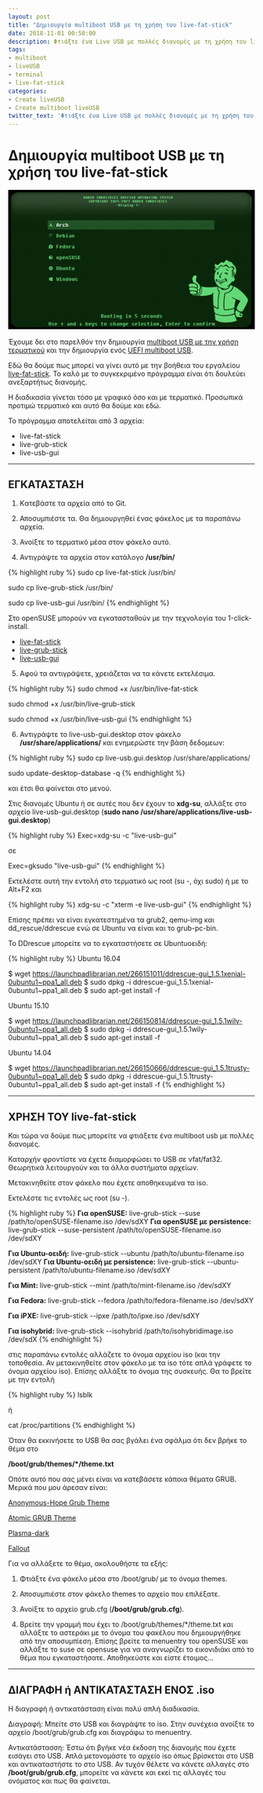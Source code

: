 ```yaml
---
layout: post
title: "Δημιουργία multiboot USB με τη χρήση του live-fat-stick"
date: 2018-11-01 00:50:00
description: Φτιάξτε ένα Live USB με πολλές διανομές με τη χρήση του live-fat-stick στο τερματικό
tags:
- multiboot
- liveUSB
- terminal
- live-fat-stick
categories:
- Create liveUSB
- Create multiboot liveUSB
twitter_text: 'Φτιάξτε ένα Live USB με πολλές διανομές με τη χρήση του live-fat-stick στο τερματικό'
---
```


# Δημιουργία multiboot USB με τη χρήση του live-fat-stick

![USB grub](/post_images/live-fat-stick/fallout.gif)

Έχουμε δει στο παρελθόν την δημιουργία [multiboot USB με την χρήση τερματικού](/how-to-create-a-multiboot-usb/ "multiboot USB με την χρήση τερματικού") και την δημιουργία ενός [UEFI multiboot USB](https://eiosifidis.blogspot.com/2017/10/multiboot-usb-gpt.html "UEFI multiboot USB").

Εδώ θα δούμε πως μπορεί να γίνει αυτό με την βοήθεια του εργαλείου [live-fat-stick](https://github.com/cyberorg/live-fat-stick). Το καλό με το συγκεκριμένο πρόγραμμα είναι ότι δουλεύει ανεξαρτήτως διανομής.

Η διαδικασία γίνεται τόσο με γραφικό όσο και με τερματικό. Προσωπικά προτιμώ τερματικό και αυτό θα δούμε και εδώ.

Το πρόγραμμα αποτελείται από 3 αρχεία:

* live-fat-stick
* live-grub-stick
* live-usb-gui

<hr>

## ΕΓΚΑΤΑΣΤΑΣΗ

1. Kατεβάστε τα αρχεία από το Git.

2. Αποσυμπιέστε τα. Θα δημιουργηθεί ένας φάκελος με τα παραπάνω αρχεία.

3. Ανοίξτε το τερματικό μέσα στον φάκελο αυτό.

4. Αντιγράψτε τα αρχεία στον κατάλογο **/usr/bin/** 

{% highlight ruby %}
sudo cp live-fat-stick /usr/bin/

sudo cp live-grub-stick /usr/bin/

sudo cp live-usb-gui /usr/bin/
{% endhighlight %}

Στο openSUSE μπορούν να εγκατασταθούν με την τεχνολογία του 1-click-install.

* [live-fat-stick](http://software.opensuse.org/package/live-fat-stick "live-fat-stick")
* [live-grub-stick](http://software.opensuse.org/package/live-grub-stick "live-grub-stick")
* [live-usb-gui](http://software.opensuse.org/package/live-usb-gui "live-usb-gui")

5. Αφού τα αντιγράψετε, χρειάζεται να τα κάνετε εκτελέσιμα.

{% highlight ruby %}
sudo chmod +x /usr/bin/live-fat-stick

sudo chmod +x /usr/bin/live-grub-stick

sudo chmod +x /usr/bin/live-usb-gui
{% endhighlight %}

6. Αντιγράψτε το live-usb-gui.desktop στον φάκελο **/usr/share/applications/** και ενημερώστε την βάση δεδομεων:

{% highlight ruby %}
sudo cp live-usb.gui.desktop /usr/share/applications/

sudo update-desktop-database -q
{% endhighlight %}

και έτσι θα φαίνεται στο μενού.

Στις διανομές Ubuntu ή σε αυτές που δεν έχουν το **xdg-su**, αλλάξτε στο αρχείο live-usb-gui.desktop (**sudo nano /usr/share/applications/live-usb-gui.desktop**)

{% highlight ruby %}
Exec=xdg-su -c "live-usb-gui" 

σε

Exec=gksudo "live-usb-gui"
{% endhighlight %}

Εκτελέστε αυτή την εντολή στο τερματικό ως root (su -, όχι sudo) ή με το Alt+F2 και 

{% highlight ruby %}
xdg-su -c "xterm -e live-usb-gui"
{% endhighlight %}

Επίσης πρέπει να είναι εγκατεστημένα τα grub2, qemu-img και dd_rescue/ddrescue ενώ σε Ubuntu να είναι και το grub-pc-bin.

To DDrescue μπορείτε να το εγκαταστήσετε σε Ubuntuοειδή:

{% highlight ruby %}
Ubuntu 16.04

$ wget https://launchpadlibrarian.net/266151011/ddrescue-gui_1.5.1xenial-0ubuntu1~ppa1_all.deb
$ sudo dpkg -i ddrescue-gui_1.5.1xenial-0ubuntu1~ppa1_all.deb
$ sudo apt-get install -f

Ubuntu 15.10

$ wget https://launchpadlibrarian.net/266150814/ddrescue-gui_1.5.1wily-0ubuntu1~ppa1_all.deb
$ sudo dpkg -i ddrescue-gui_1.5.1wily-0ubuntu1~ppa1_all.deb
$ sudo apt-get install -f

Ubuntu 14.04

$ wget https://launchpadlibrarian.net/266150666/ddrescue-gui_1.5.1trusty-0ubuntu1~ppa1_all.deb
$ sudo dpkg -i ddrescue-gui_1.5.1trusty-0ubuntu1~ppa1_all.deb
$ sudo apt-get install -f
{% endhighlight %}

<hr>

## ΧΡΗΣΗ ΤΟΥ live-fat-stick

Και τώρα να δούμε πως μπορείτε να φτιάξετε ένα multiboot usb με πολλές διανομές.

Καταρχήν φροντίστε να έχετε διαμορφώσει το USB σε vfat/fat32. Θεωρητικά λειτουργούν και τα άλλα συστήματα αρχείων.

Μετακινηθείτε στον φάκελο που έχετε αποθηκευμένα τα iso.

Εκτελέστε τις εντολές ως root (su -).

{% highlight ruby %}
**Για openSUSE:** live-grub-stick --suse /path/to/openSUSE-filename.iso /dev/sdXY
**Για openSUSE με persistence:** live-grub-stick --suse-persistent /path/to/openSUSE-filename.iso /dev/sdXY

**Για Ubuntu-οειδή:** live-grub-stick --ubuntu /path/to/ubuntu-filename.iso /dev/sdXY
**Για Ubuntu-οειδή με persistence:** live-grub-stick --ubuntu-persistent /path/to/ubuntu-filename.iso /dev/sdXY

**Για Mint:** live-grub-stick --mint /path/to/mint-filename.iso /dev/sdXY

**Για Fedora:** live-grub-stick --fedora /path/to/fedora-filename.iso /dev/sdXY

**Για iPXE:** live-grub-stick --ipxe /path/to/ipxe.iso /dev/sdXY

**Για isohybrid:** live-grub-stick --isohybrid /path/to/isohybridimage.iso /dev/sdX
{% endhighlight %}

στις παραπάνω εντολές αλλάζετε το όνομα αρχείου iso (και την τοποθεσία. Αν μετακινηθείτε στον φάκελο με τα iso τότε απλά γράφετε το όνομα αρχείου iso).
Επίσης αλλάξτε το όνομα της συσκευής. Θα το βρείτε με την εντολή

{% highlight ruby %}
lsblk

ή

cat /proc/partitions
{% endhighlight %}

Όταν θα εκκινήσετε το USB θα σας βγάλει ένα σφάλμα ότι δεν βρήκε το θέμα στο

**/boot/grub/themes/*/theme.txt**

Οπότε αυτό που σας μένει είναι να κατεβάσετε κάποια θέματα GRUB. Μερικά που μου άρεσαν είναι:

[Anonymous-Hope Grub Theme](https://www.gnome-look.org/p/1252310/)

[Atomic GRUB Theme](https://www.gnome-look.org/p/1200710/)

[Plasma-dark](https://www.gnome-look.org/p/1195799/)

[Fallout](https://www.gnome-look.org/p/1230882/)

Για να αλλάξετε το θέμα, ακολουθήστε τα εξής:

1. Φτιάξτε ένα φάκελο μέσα στο /boot/grub/ με το όνομα themes.

2. Αποσυμπιέστε στον φάκελο themes το αρχείο που επιλέξατε.

3. Ανοίξτε το αρχείο grub.cfg (**/boot/grub/grub.cfg**).

4. Βρείτε την γραμμή που έχει το /boot/grub/themes/*/theme.txt και αλλάξτε το αστεράκι με το όνομα του φακέλου που δημιουργήθηκε από την αποσυμπίεση. 
Επίσης βρείτε τα menuentry του openSUSE και αλλάξτε το suse σε opensuse για να αναγνωρίζει το εικονιδιάκι από το θέμα που εγκαταστήσατε.
Αποθηκεύστε και είστε έτοιμος...

<hr>

## ΔΙΑΓΡΑΦΗ ή ΑΝΤΙΚΑΤΑΣΤΑΣΗ ΕΝΟΣ .iso

Η διαγραφή ή αντικατάσταση είναι πολύ απλή διαδικασία.

Διαγραφή: Μπείτε στο USB και διαγράψτε το iso. Στην συνέχεια ανοίξτε το αρχείο /boot/grub/grub.cfg και διαγράφω το menuentry.

Αντικατάστασση: Έστω ότι βγήκε νέα έκδοση της διανομής που έχετε εισάγει στο USB. Απλά μετονομάστε το αρχείο iso όπως βρίσκεται στο USB και αντικαταστήστε το στο USB. Αν τυχόν θέλετε να κάνετε αλλαγές στο **/boot/grub/grub.cfg**, μπορείτε να κάνετε και εκεί τις αλλαγές του ονόματος και πως θα φαίνεται.
